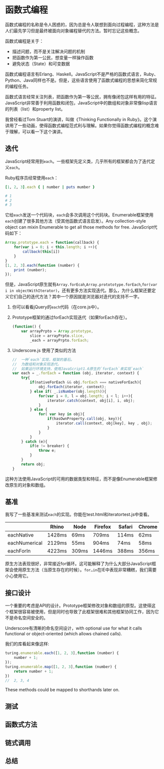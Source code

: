 # 函数式编程
函数式编程的名称是令人困惑的，因为总是令人联想到面向过程编程，这种方法是人们最先学习但是最终被面向对象编程替代的方法。暂时忘记这些概念。

函数式编程是关于：
- 描述问题，而不是关注解决问题的机制
- 把函数作为第一公民，想变量一样操作函数
- 避免状态（State）和可变数据

函数式编程语言有Erlang、Haskell。JavaScript不是严格的函数式语言，Ruby、Python、Java同样也不是。但是，这些语言使用了函数式编程的思想来简化常规的编程任务。

函数式语言经常关注列表，把函数作为第一等公民，拥有像闭包这样有用的特征。JavaScript非常善于利用函数和闭包，JavaScript中的数组和对象非常像lisp语言的列表（list）和property list。

我曾经看过Tom Stuart的演讲，叫做《Thinking Functionally in Ruby》。这个演讲用了一些动画，使得函数式编程范式利与理解。如果你觉得函数式编程的概念难于理解，可以看一下这个演讲。

## 迭代
JavaScript经常用到`each`。一些框架先定义类，几乎所有的框架都会为了迭代定义`each`。

Ruby程序员经常使用`each`：

```ruby
[1, 2, 3].each { | number | puts mumber }

# 1
# 2
# 3

```
它给`each`发送一个代码块，`each`会多次调用这个代码块。Enumerable框架使用`each`创建了很多其他方法（受其他函数式语言启发）。Any collection-style object can mixin Enumerable to  get all those methods for free.
JavaScript代码如下：

```JavaScript
Array.prototype.each = function(callback) {
    for(var i = 0; i < this.length; i ++){
        callback(this[i])
    }
}
[1, 2, 3].each(function (number) {
    print (number);
});
```
    
但是，JavaScript原生就有`Array.forEcah`,`Array.protototype.forEach`,`for(var i in objectWithIterator)`，还有更多方法实现迭代。那么，为什么框架还要定义它们自己的迭代方法？其中一个原因就是浏览器对迭代的支持不一字。

1. 你可以看看jQuery的`each`代码（在core.js中）。

2. Prototype框架的通过forEach实现迭代（如果forEach存在）。

    ```JavaScript
    (function() {
        var arrayPrpto = Array.prototype,
            slice = arrayPrpto.slice,
            _each = arrayPrpto.forEach;
    ```

3. Underscore.js 使用了类似的方法
    ```JavaScript
    //  一种`each`实现，框架的基石。
    //  为数组和对象实现迭代。
    //  如果运行环境支持，使用JavaScript1.6原生的`forEach`来实现`each`
    var each = _.forEach = function (obj, iterator, context) {
        try{
            if(nativeForEach && obj.forEach === nativeForEach){
                obj.forEach(iterator, context);
            } else if( _.isNumber(obj.length)){
                for(var i = 0, l = obj.length; i < l; i++){
                    iterator.catch(context, obj[i], i, obj);
                }
            } else {
                for( var key in obj){
                    if(hasOwnProperty.call(obj, key)){
                        iterator.call(context, obj[key], key , obj);
                    }
                }
            }
        } catch (e){
            if(e != breaker) {
                throw e;
            }
        }
        return obj;
    }
    ```
这种方法使用JavaScript的可用的数据类型和特征，而不是像Enumerable框架修改原生的对象和数组。

## 基准
我写了一些基准来测试`each`的实现。你能在test.html和iteratortest.js中查看。

|              | Rhino |Node  |Firefox |Safari |Chrome |Opera  |IE8   | IE7    | IE6|
| ------------ | ----- |----  |------- |------ |------ |-----  |---   | ---    | ---|
|eachNative    |1428ms |69ms  |709ms   |114ms  |62ms   |1116ms||||
|eachNumerical |2129ms |55ms  |904ms   |74ms   |58ms   |1026ms |3674ms| 10764ms| 6840ms|
|eachForIn     |4223ms |309ms |1446ms  |388ms  |356ms  |2378ms |4844ms| 21782ms| 14224ms|

原生方法表现很好，非常接近for循环。这可能解释了为什么大部分JavaScript框架会使用原生方法（当原生存在的时候）。`for…in`在IE中表现非常糟糕，我们需要小心使用它。


## 接口设计
一个重要的考虑是API的设计。Prototype框架修改对象和数组的原型。这使得这个框架很容易被使用，但是同时也导致了此框架很难和其他框架协同工作，因为它不是命名空间安全的。

Underscore有清晰的命名空间设计，with optional use for what it calls functional or object-oriented (which allows chained calls).

我们的库看起来像这样:

```JavaScript
turing.enumerable.each([1, 2, 3],function (number) {
    number + 1;
});
turing.enumerable.map([1, 2, 3],function (number) {
    return number + 1;
})
//  2, 3, 4
```
These methods could be mapped to shorthands later on.
## 测试
## 函数式方法
## 链式调用
## 总结
